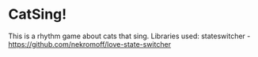 # CatSing!
This is a rhythm game about cats that sing.
Libraries used:
stateswitcher - https://github.com/nekromoff/love-state-switcher